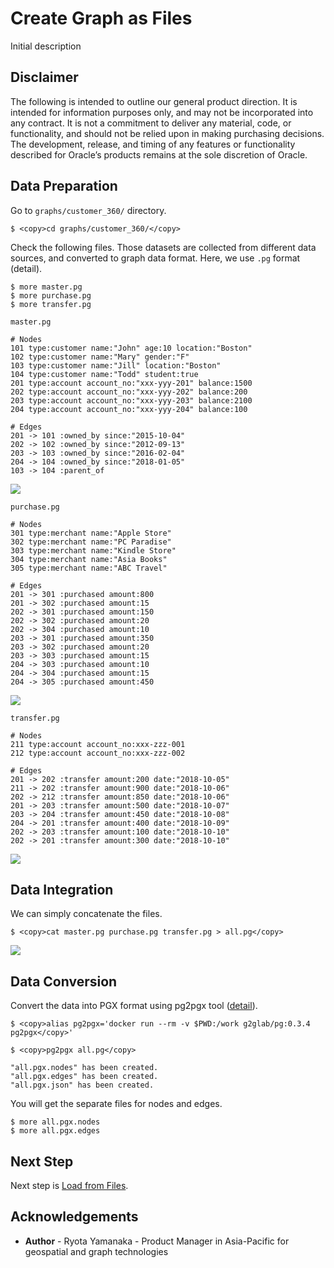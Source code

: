 # Create Graph as Files #

Initial description 

## Disclaimer ##
The following is intended to outline our general product direction. It is intended for information purposes only, and may not be incorporated into any contract. It is not a commitment to deliver any material, code, or functionality, and should not be relied upon in making purchasing decisions. The development, release, and timing of any features or functionality described for Oracle’s products remains at the sole discretion of Oracle.


## Data Preparation
Go to `graphs/customer_360/` directory.

```$ <copy>cd graphs/customer_360/</copy>```

Check the following files. Those datasets are collected from different data sources, and converted to graph data format. Here, we use `.pg` format (detail).

    $ more master.pg
    $ more purchase.pg
    $ more transfer.pg
    
`master.pg`


```
# Nodes
101 type:customer name:"John" age:10 location:"Boston"
102 type:customer name:"Mary" gender:"F"
103 type:customer name:"Jill" location:"Boston"
104 type:customer name:"Todd" student:true
201 type:account account_no:"xxx-yyy-201" balance:1500
202 type:account account_no:"xxx-yyy-202" balance:200
203 type:account account_no:"xxx-yyy-203" balance:2100
204 type:account account_no:"xxx-yyy-204" balance:100

# Edges
201 -> 101 :owned_by since:"2015-10-04"
202 -> 102 :owned_by since:"2012-09-13"
203 -> 103 :owned_by since:"2016-02-04"
204 -> 104 :owned_by since:"2018-01-05"
103 -> 104 :parent_of
```

![](images/master.jpg)


`purchase.pg`

```
# Nodes
301 type:merchant name:"Apple Store"
302 type:merchant name:"PC Paradise"
303 type:merchant name:"Kindle Store"
304 type:merchant name:"Asia Books"
305 type:merchant name:"ABC Travel"

# Edges
201 -> 301 :purchased amount:800
201 -> 302 :purchased amount:15
202 -> 301 :purchased amount:150
202 -> 302 :purchased amount:20
202 -> 304 :purchased amount:10
203 -> 301 :purchased amount:350
203 -> 302 :purchased amount:20
203 -> 303 :purchased amount:15
204 -> 303 :purchased amount:10
204 -> 304 :purchased amount:15
204 -> 305 :purchased amount:450
```

![](images/purchase.jpg)

`transfer.pg`

```
# Nodes
211 type:account account_no:xxx-zzz-001
212 type:account account_no:xxx-zzz-002

# Edges
201 -> 202 :transfer amount:200 date:"2018-10-05"
211 -> 202 :transfer amount:900 date:"2018-10-06"
202 -> 212 :transfer amount:850 date:"2018-10-06"
201 -> 203 :transfer amount:500 date:"2018-10-07"
203 -> 204 :transfer amount:450 date:"2018-10-08"
204 -> 201 :transfer amount:400 date:"2018-10-09"
202 -> 203 :transfer amount:100 date:"2018-10-10"
202 -> 201 :transfer amount:300 date:"2018-10-10"
```

![](images/transfer.jpg)


## Data Integration
We can simply concatenate the files.

    $ <copy>cat master.pg purchase.pg transfer.pg > all.pg</copy>

![](images/all.jpg)


## Data Conversion
Convert the data into PGX format using pg2pgx tool ([detail](https://pg-format.readthedocs.io/en/latest/contents/pg-converters.html)).

    $ <copy>alias pg2pgx='docker run --rm -v $PWD:/work g2glab/pg:0.3.4 pg2pgx</copy>'
    
    $ <copy>pg2pgx all.pg</copy>

    "all.pgx.nodes" has been created.
    "all.pgx.edges" has been created.
    "all.pgx.json" has been created.

You will get the separate files for nodes and edges.
    
    $ more all.pgx.nodes
    $ more all.pgx.edges

## Next Step

Next step is [Load from Files](../load_from_files/load_from_files.md).


## Acknowledgements ##

- **Author** - Ryota Yamanaka - Product Manager in Asia-Pacific for geospatial and graph technologies